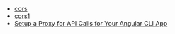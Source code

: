 - [cors](https://medium.com/@dtkatz/3-ways-to-fix-the-cors-error-and-how-access-control-allow-origin-works-d97d55946d9)
- [cors1](https://stackoverflow.com/questions/43871637/no-access-control-allow-origin-header-is-present-on-the-requested-resource-whe)
- [Setup a Proxy for API Calls for Your Angular CLI App](https://betterprogramming.pub/setup-a-proxy-for-api-calls-for-your-angular-cli-app-6566c02a8c4d)